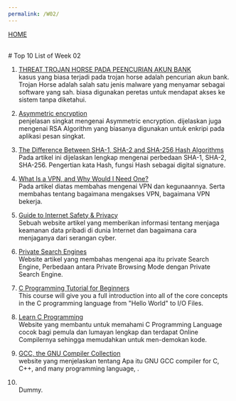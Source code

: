 ```yaml
---
permalink: /W02/
---
```

[HOME](../)

<br>
# Top 10 List of Week 02


1. [THREAT TROJAN HORSE PADA PEENCURIAN AKUN BANK](https://www.youtube.com/watch?v=4oCVEQqGy9I)<br>
kasus yang biasa terjadi pada trojan horse adalah pencurian akun bank. Trojan Horse adalah salah satu jenis malware yang menyamar sebagai software yang sah. biasa digunakan peretas untuk mendapat akses ke sistem tanpa diketahui.

2. [Asymmetric encryption](https://www.youtube.com/watch?v=AQDCe585Lnc)<br>
penjelasan singkat mengenai Asymmetric encryption. dijelaskan juga mengenai RSA Algorithm yang biasanya digunakan untuk enkripi pada aplikasi pesan singkat.

3. [The Difference Between SHA-1, SHA-2 and SHA-256 Hash Algorithms](https://www.thesslstore.com/blog/difference-sha-1-sha-2-sha-256-hash-algorithms/)<br>
Pada artikel ini dijelaskan lengkap mengenai perbedaan SHA-1, SHA-2, SHA-256. Pengertian kata Hash, fungsi Hash sebagai digital signature.
4. [What Is a VPN, and Why Would I Need One?](https://www.howtogeek.com/133680/htg-explains-what-is-a-vpn/)<br>
Pada artikel diatas membahas mengenai VPN dan kegunaannya. Serta membahas tentang bagaimana mengakses VPN, bagaimana VPN bekerja.

5. [Guide to Internet Safety & Privacy](https://choosetoencrypt.com/privacy/complete-beginners-guide-to-internet-safety-privacy/)<br>
Sebuah website artikel yang memberikan informasi tentang menjaga keamanan data pribadi di dunia Internet dan bagaimana cara menjaganya dari serangan cyber.

6. [Private Search Engines](https://choosetoencrypt.com/search-engines/private-search-engines-a-complete-guide/)<br>Website artikel yang membahas mengenai apa itu private Search Engine, Perbedaan antara Private Browsing Mode dengan Private Search Engine.

7. [C Programming Tutorial for Beginners](https://www.youtube.com/watch?v=KJgsSFOSQv0)<br>
This course will give you a full introduction into all of the core concepts in the C programming language from "Hello World" to I/O Files.

8. [Learn C Programming](https://www.programiz.com/c-programming)<br>
Website yang membantu untuk memahami C Programming Language cocok bagi pemula dan lumayan lengkap dan terdapat Online Compilernya sehingga memudahkan untuk men-demokan kode.

9. [GCC, the GNU Compiler Collection](https://gcc.gnu.org/)<br>
website yang menjelaskan tentang Apa itu GNU GCC compiler for C, C++, and many programming language, .

10. [](https://www.youtube.com/)<br>
Dummy.
